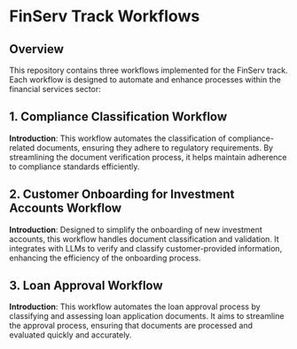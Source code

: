 # **FinServ Track Workflows**


## **Overview**

This repository contains three workflows implemented for the FinServ track. Each workflow is designed to automate and enhance processes within the financial services sector:

## **1. Compliance Classification Workflow**

**Introduction**: This workflow automates the classification of compliance-related documents, ensuring they adhere to regulatory requirements. By streamlining the document verification process, it helps maintain adherence to compliance standards efficiently.

## **2. Customer Onboarding for Investment Accounts Workflow**

**Introduction**: Designed to simplify the onboarding of new investment accounts, this workflow handles document classification and validation. It integrates with LLMs to verify and classify customer-provided information, enhancing the efficiency of the onboarding process.

## **3. Loan Approval Workflow**

**Introduction**: This workflow automates the loan approval process by classifying and assessing loan application documents. It aims to streamline the approval process, ensuring that documents are processed and evaluated quickly and accurately.
